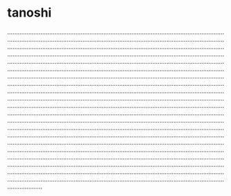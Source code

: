 # tanoshi
................................................................................................................................................................................................................................................................................................................................................................................................................................................................................................................................................................................................................................................................................................................................................................................................................................................................................................................................................................................................................................................................................................................................................................................................................................................................................................................................................................................................................................................................................................................................................................................................................................................................................................................................................................................................................................................................................................................................................................................................................................................................................................................................................................................................................................................................................................................................................................................................................................................................................................................................................................................................................................................................................................................................